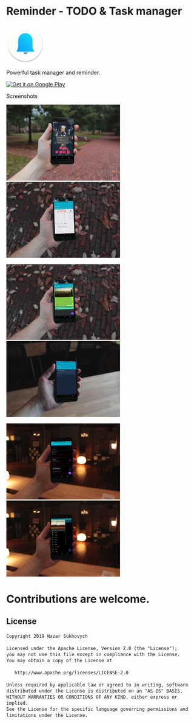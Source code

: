 # Reminder - TODO & Task manager

<img src="https://github.com/naz013/reminder-kotlin/raw/master/res/app_icon.png" width="100" alt="Reminder">

Powerful task manager and reminder.

<a href='https://play.google.com/store/apps/details?id=com.cray.software.justreminder&pcampaignid=MKT-Other-global-all-co-prtnr-py-PartBadge-Mar2515-1'>
<img alt='Get it on Google Play' src='https://play.google.com/intl/en_us/badges/images/generic/en_badge_web_generic.png' width='150'/>
</a>

Screenshots

<p float="left">
  <img src="https://github.com/naz013/reminder-kotlin/raw/master/res/reminder_scr.jpg" width="300" />
  <img src="https://github.com/naz013/reminder-kotlin/raw/master/res/scr1.jpg" width="300" />
</p>

<p float="left">
  <img src="https://github.com/naz013/reminder-kotlin/raw/master/res/scr2.jpg" width="300" />
  <img src="https://github.com/naz013/reminder-kotlin/raw/master/res/scr3.jpg" width="300" />
</p>

<p float="left">
  <img src="https://github.com/naz013/reminder-kotlin/raw/master/res/scr4.jpg" width="300" />
  <img src="https://github.com/naz013/reminder-kotlin/raw/master/res/scr5.jpg" width="300" />
</p>

# Contributions are welcome.

License
-------

    Copyright 2019 Nazar Sukhovych

    Licensed under the Apache License, Version 2.0 (the "License");
    you may not use this file except in compliance with the License.
    You may obtain a copy of the License at

       http://www.apache.org/licenses/LICENSE-2.0

    Unless required by applicable law or agreed to in writing, software
    distributed under the License is distributed on an "AS IS" BASIS,
    WITHOUT WARRANTIES OR CONDITIONS OF ANY KIND, either express or implied.
    See the License for the specific language governing permissions and
    limitations under the License.
